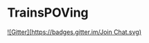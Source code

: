 TrainsPOVing
============

[![Gitter](https://badges.gitter.im/Join Chat.svg)](https://gitter.im/mdarse/trainspoving-api?utm_source=badge&utm_medium=badge&utm_campaign=pr-badge&utm_content=badge)

